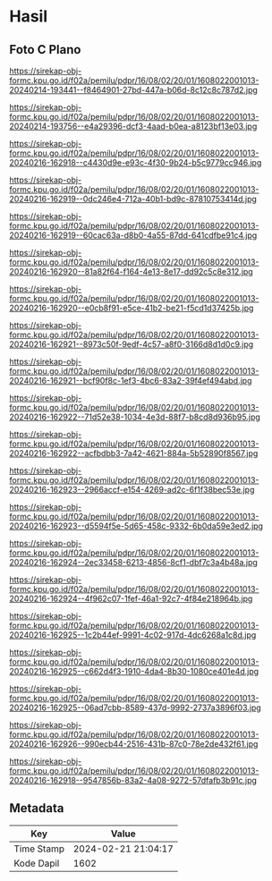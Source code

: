 # Hasil

## Foto C Plano

https://sirekap-obj-formc.kpu.go.id/f02a/pemilu/pdpr/16/08/02/20/01/1608022001013-20240214-193441--f8464901-27bd-447a-b06d-8c12c8c787d2.jpg

https://sirekap-obj-formc.kpu.go.id/f02a/pemilu/pdpr/16/08/02/20/01/1608022001013-20240214-193756--e4a29396-dcf3-4aad-b0ea-a8123bf13e03.jpg

https://sirekap-obj-formc.kpu.go.id/f02a/pemilu/pdpr/16/08/02/20/01/1608022001013-20240216-162918--c4430d9e-e93c-4f30-9b24-b5c9779cc946.jpg

https://sirekap-obj-formc.kpu.go.id/f02a/pemilu/pdpr/16/08/02/20/01/1608022001013-20240216-162919--0dc246e4-712a-40b1-bd9c-87810753414d.jpg

https://sirekap-obj-formc.kpu.go.id/f02a/pemilu/pdpr/16/08/02/20/01/1608022001013-20240216-162919--60cac63a-d8b0-4a55-87dd-641cdfbe91c4.jpg

https://sirekap-obj-formc.kpu.go.id/f02a/pemilu/pdpr/16/08/02/20/01/1608022001013-20240216-162920--81a82f64-f164-4e13-8e17-dd92c5c8e312.jpg

https://sirekap-obj-formc.kpu.go.id/f02a/pemilu/pdpr/16/08/02/20/01/1608022001013-20240216-162920--e0cb8f91-e5ce-41b2-be21-f5cd1d37425b.jpg

https://sirekap-obj-formc.kpu.go.id/f02a/pemilu/pdpr/16/08/02/20/01/1608022001013-20240216-162921--8973c50f-9edf-4c57-a8f0-3166d8d1d0c9.jpg

https://sirekap-obj-formc.kpu.go.id/f02a/pemilu/pdpr/16/08/02/20/01/1608022001013-20240216-162921--bcf90f8c-1ef3-4bc6-83a2-39f4ef494abd.jpg

https://sirekap-obj-formc.kpu.go.id/f02a/pemilu/pdpr/16/08/02/20/01/1608022001013-20240216-162922--71d52e38-1034-4e3d-88f7-b8cd8d936b95.jpg

https://sirekap-obj-formc.kpu.go.id/f02a/pemilu/pdpr/16/08/02/20/01/1608022001013-20240216-162922--acfbdbb3-7a42-4621-884a-5b52890f8567.jpg

https://sirekap-obj-formc.kpu.go.id/f02a/pemilu/pdpr/16/08/02/20/01/1608022001013-20240216-162923--2966accf-e154-4269-ad2c-6f1f38bec53e.jpg

https://sirekap-obj-formc.kpu.go.id/f02a/pemilu/pdpr/16/08/02/20/01/1608022001013-20240216-162923--d5594f5e-5d65-458c-9332-6b0da59e3ed2.jpg

https://sirekap-obj-formc.kpu.go.id/f02a/pemilu/pdpr/16/08/02/20/01/1608022001013-20240216-162924--2ec33458-6213-4856-8cf1-dbf7c3a4b48a.jpg

https://sirekap-obj-formc.kpu.go.id/f02a/pemilu/pdpr/16/08/02/20/01/1608022001013-20240216-162924--4f962c07-1fef-46a1-92c7-4f84e218964b.jpg

https://sirekap-obj-formc.kpu.go.id/f02a/pemilu/pdpr/16/08/02/20/01/1608022001013-20240216-162925--1c2b44ef-9991-4c02-917d-4dc6268a1c8d.jpg

https://sirekap-obj-formc.kpu.go.id/f02a/pemilu/pdpr/16/08/02/20/01/1608022001013-20240216-162925--c662d4f3-1910-4da4-8b30-1080ce401e4d.jpg

https://sirekap-obj-formc.kpu.go.id/f02a/pemilu/pdpr/16/08/02/20/01/1608022001013-20240216-162925--06ad7cbb-8589-437d-9992-2737a3896f03.jpg

https://sirekap-obj-formc.kpu.go.id/f02a/pemilu/pdpr/16/08/02/20/01/1608022001013-20240216-162926--990ecb44-2516-431b-87c0-78e2de432f61.jpg

https://sirekap-obj-formc.kpu.go.id/f02a/pemilu/pdpr/16/08/02/20/01/1608022001013-20240216-162918--9547856b-83a2-4a08-9272-57dfafb3b91c.jpg


## Metadata

| Key        | Value               |
| ---------- | ------------------- |
| Time Stamp | 2024-02-21 21:04:17 |
| Kode Dapil | 1602                |




